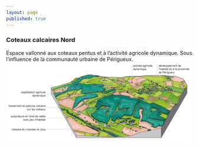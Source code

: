 ```yaml
---
layout: page
published: true
---
```


### Coteaux calcaires Nord
Espace vallonné aux coteaux pentus et à l’activité agricole dynamique. Sous l’influence de la communauté urbaine de Périgueux. 
![](data/images/1/architecture/1_architecture_bloc2.jpg)